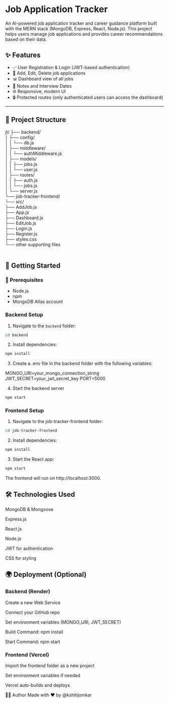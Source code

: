 # Job Application Tracker

An AI-powered job application tracker and career guidance platform built with the MERN stack (MongoDB, Express, React, Node.js). This project helps users manage job applications and provides career recommendations based on their data.

## ✨ Features

- ✅ User Registration & Login (JWT-based authentication)
- 📄 Add, Edit, Delete job applications
- 📊 Dashboard view of all jobs
- 📝 Notes and Interview Dates
- 🌐 Responsive, modern UI
- 🔒 Protected routes (only authenticated users can access the dashboard)

---

## 📁 Project Structure

jt/
├── backend/<br>
│ ├── config/<br>
│ │ └── db.js<br>
│ ├── middleware/<br>
│ │ └── authMiddleware.js<br>
│ ├── models/<br>
│ │ ├── jobs.js<br>
│ │ └── user.js<br>
│ ├── routes/<br>
│ │ ├── auth.js<br>
│ │ └── jobs.js<br>
│ └── server.js<br>
└── job-tracker-frontend/<br>
└── src/<br>
├── AddJob.js<br>
├── App.js<br>
├── Dashboard.js<br>
├── EditJob.js<br>
├── Login.js<br>
├── Register.js<br>
├── styles.css<br>
└── other supporting files<br>
<br>

## 🚀 Getting Started

### 🧰 Prerequisites

- Node.js
- npm
- MongoDB Atlas account

### Backend Setup

1. Navigate to the `backend` folder:

```bash
cd backend
```
2. Install dependencies:

```bash
npm install
```
3. Create a .env file in the backend folder with the following variables:

MONGO_URI=your_mongo_connection_string
JWT_SECRET=your_jwt_secret_key
PORT=5000

4. Start the backend server

```bash
npm start
```

### Frontend Setup

1. Navigate to the job-tracker-frontend folder:

```bash
cd job-tracker-frontend
```

2. Install dependencies:

```bash
npm install
```

3. Start the React app:

```bash
npm start
```

The frontend will run on http://localhost:3000.

   

## 🛠 Technologies Used

MongoDB & Mongoose

Express.js

React.js

Node.js

JWT for authentication

CSS for styling

## 🌍 Deployment (Optional)

### Backend (Render)

Create a new Web Service

Connect your GitHub repo

Set environment variables (MONGO_URI, JWT_SECRET)

Build Command: npm install

Start Command: npm start

### Frontend (Vercel)

Import the frontend folder as a new project

Set environment variables if needed

Vercel auto-builds and deploys

🙋‍♂️ Author
Made with ❤️ by @kshitijomkar

